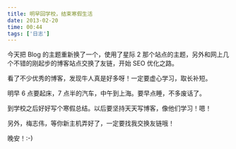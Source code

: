 ```yaml
---
title: 明早回学校，结束寒假生活
date: 2013-02-20
time: 00:44
tags: ['日志']
---
```


今天把 Blog 的主题重新换了一个，使用了星际 2 那个站点的主题，另外和网上几个不错的刚起步的博客站点交换了友链，开始 SEO 优化之路。

看了不少优秀的博客，发现牛人真是好多呀！一定要虚心学习，取长补短。

明早 6 点要起床，7 点半的汽车，中午到上海。要早点睡，不多废话了。

到学校之后好好写个寒假总结。以后要坚持天天写博客，像他们学习！嗯！

另外，梅志伟，等你新主机弄好了，一定要找我交换友链哦！

晚安！:-)
